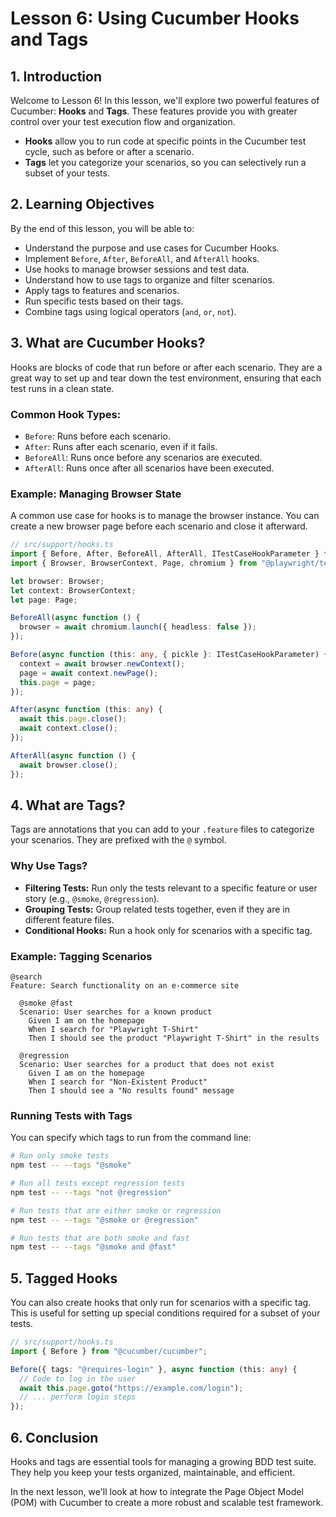 # Lesson 6: Using Cucumber Hooks and Tags

## 1. Introduction

Welcome to Lesson 6! In this lesson, we'll explore two powerful features of Cucumber: **Hooks** and **Tags**. These features provide you with greater control over your test execution flow and organization.

- **Hooks** allow you to run code at specific points in the Cucumber test cycle, such as before or after a scenario.
- **Tags** let you categorize your scenarios, so you can selectively run a subset of your tests.

## 2. Learning Objectives

By the end of this lesson, you will be able to:

- Understand the purpose and use cases for Cucumber Hooks.
- Implement `Before`, `After`, `BeforeAll`, and `AfterAll` hooks.
- Use hooks to manage browser sessions and test data.
- Understand how to use tags to organize and filter scenarios.
- Apply tags to features and scenarios.
- Run specific tests based on their tags.
- Combine tags using logical operators (`and`, `or`, `not`).

## 3. What are Cucumber Hooks?

Hooks are blocks of code that run before or after each scenario. They are a great way to set up and tear down the test environment, ensuring that each test runs in a clean state.

### Common Hook Types:

- `Before`: Runs before each scenario.
- `After`: Runs after each scenario, even if it fails.
- `BeforeAll`: Runs once before any scenarios are executed.
- `AfterAll`: Runs once after all scenarios have been executed.

### Example: Managing Browser State

A common use case for hooks is to manage the browser instance. You can create a new browser page before each scenario and close it afterward.

```typescript
// src/support/hooks.ts
import { Before, After, BeforeAll, AfterAll, ITestCaseHookParameter } from "@cucumber/cucumber";
import { Browser, BrowserContext, Page, chromium } from "@playwright/test";

let browser: Browser;
let context: BrowserContext;
let page: Page;

BeforeAll(async function () {
  browser = await chromium.launch({ headless: false });
});

Before(async function (this: any, { pickle }: ITestCaseHookParameter) {
  context = await browser.newContext();
  page = await context.newPage();
  this.page = page;
});

After(async function (this: any) {
  await this.page.close();
  await context.close();
});

AfterAll(async function () {
  await browser.close();
});
```

## 4. What are Tags?

Tags are annotations that you can add to your `.feature` files to categorize your scenarios. They are prefixed with the `@` symbol.

### Why Use Tags?

- **Filtering Tests:** Run only the tests relevant to a specific feature or user story (e.g., `@smoke`, `@regression`).
- **Grouping Tests:** Group related tests together, even if they are in different feature files.
- **Conditional Hooks:** Run a hook only for scenarios with a specific tag.

### Example: Tagging Scenarios

```gherkin
@search
Feature: Search functionality on an e-commerce site

  @smoke @fast
  Scenario: User searches for a known product
    Given I am on the homepage
    When I search for "Playwright T-Shirt"
    Then I should see the product "Playwright T-Shirt" in the results

  @regression
  Scenario: User searches for a product that does not exist
    Given I am on the homepage
    When I search for "Non-Existent Product"
    Then I should see a "No results found" message
```

### Running Tests with Tags

You can specify which tags to run from the command line:

```bash
# Run only smoke tests
npm test -- --tags "@smoke"

# Run all tests except regression tests
npm test -- --tags "not @regression"

# Run tests that are either smoke or regression
npm test -- --tags "@smoke or @regression"

# Run tests that are both smoke and fast
npm test -- --tags "@smoke and @fast"
```

## 5. Tagged Hooks

You can also create hooks that only run for scenarios with a specific tag. This is useful for setting up special conditions required for a subset of your tests.

```typescript
// src/support/hooks.ts
import { Before } from "@cucumber/cucumber";

Before({ tags: "@requires-login" }, async function (this: any) {
  // Code to log in the user
  await this.page.goto("https://example.com/login");
  // ... perform login steps
});
```

## 6. Conclusion

Hooks and tags are essential tools for managing a growing BDD test suite. They help you keep your tests organized, maintainable, and efficient.

In the next lesson, we'll look at how to integrate the Page Object Model (POM) with Cucumber to create a more robust and scalable test framework.